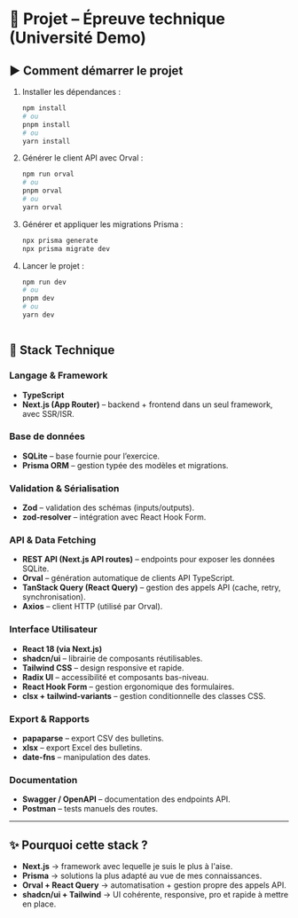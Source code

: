 # 📘 Projet – Épreuve technique (Université Demo)

## ▶️ Comment démarrer le projet

1. Installer les dépendances :  
   ```bash
   npm install
   # ou
   pnpm install
   # ou
   yarn install
   
2. Générer le client API avec Orval :  
   ```bash
   npm run orval
   # ou
   pnpm orval
   # ou
   yarn orval
   
3. Générer et appliquer les migrations Prisma : 
   ```bash
   npx prisma generate
   npx prisma migrate dev

4. Lancer le projet :
   ```bash
   npm run dev
   # ou
   pnpm dev
   # ou
   yarn dev
   
   

## 🚀 Stack Technique

### **Langage & Framework**
- **TypeScript**  
- **Next.js (App Router)** – backend + frontend dans un seul framework, avec SSR/ISR.  

### **Base de données**
- **SQLite** – base fournie pour l’exercice.  
- **Prisma ORM** – gestion typée des modèles et migrations.  

### **Validation & Sérialisation**
- **Zod** – validation des schémas (inputs/outputs).  
- **zod-resolver** – intégration avec React Hook Form.  

### **API & Data Fetching**
- **REST API (Next.js API routes)** – endpoints pour exposer les données SQLite.  
- **Orval** – génération automatique de clients API TypeScript.  
- **TanStack Query (React Query)** – gestion des appels API (cache, retry, synchronisation).  
- **Axios** – client HTTP (utilisé par Orval).  

### **Interface Utilisateur**
- **React 18 (via Next.js)**  
- **shadcn/ui** – librairie de composants réutilisables.  
- **Tailwind CSS** – design responsive et rapide.  
- **Radix UI** – accessibilité et composants bas-niveau.  
- **React Hook Form** – gestion ergonomique des formulaires.  
- **clsx + tailwind-variants** – gestion conditionnelle des classes CSS.  

### **Export & Rapports**
- **papaparse** – export CSV des bulletins.  
- **xlsx** – export Excel des bulletins.  
- **date-fns** – manipulation des dates.  

### **Documentation**
- **Swagger / OpenAPI** – documentation des endpoints API.  
- **Postman** – tests manuels des routes.  

---


## ✨ Pourquoi cette stack ?
- **Next.js** → framework avec lequelle je suis le plus à l'aise.
- **Prisma** → solutions la plus adapté au vue de mes connaissances.  
- **Orval + React Query** → automatisation + gestion propre des appels API.  
- **shadcn/ui + Tailwind** → UI cohérente, responsive, pro et rapide à mettre en place.  
